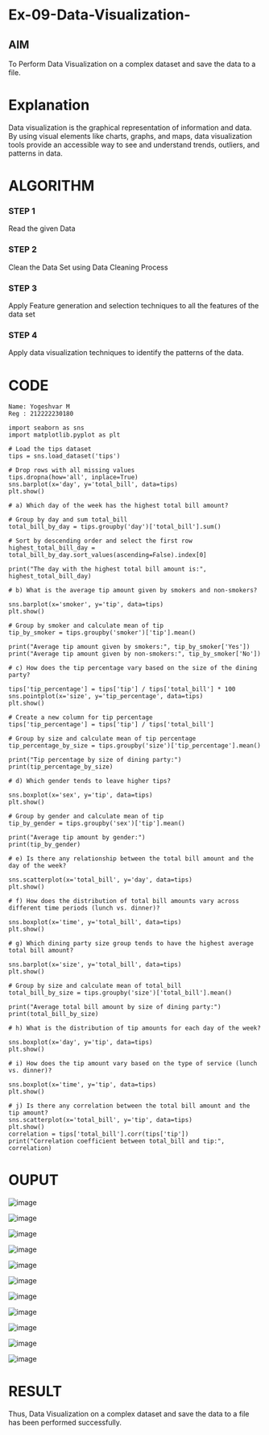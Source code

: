 # Ex-09-Data-Visualization-

## AIM
To Perform Data Visualization on a complex dataset and save the data to a file. 

# Explanation
Data visualization is the graphical representation of information and data. By using visual elements like charts, graphs, and maps, data visualization tools provide an accessible way to see and understand trends, outliers, and patterns in data.

# ALGORITHM
### STEP 1
Read the given Data
### STEP 2
Clean the Data Set using Data Cleaning Process
### STEP 3
Apply Feature generation and selection techniques to all the features of the data set
### STEP 4
Apply data visualization techniques to identify the patterns of the data.


# CODE
```
Name: Yogeshvar M
Reg : 212222230180

import seaborn as sns
import matplotlib.pyplot as plt

# Load the tips dataset
tips = sns.load_dataset('tips')

# Drop rows with all missing values
tips.dropna(how='all', inplace=True)
sns.barplot(x='day', y='total_bill', data=tips)
plt.show()

# a) Which day of the week has the highest total bill amount?

# Group by day and sum total_bill
total_bill_by_day = tips.groupby('day')['total_bill'].sum()

# Sort by descending order and select the first row
highest_total_bill_day = total_bill_by_day.sort_values(ascending=False).index[0]

print("The day with the highest total bill amount is:", highest_total_bill_day)

# b) What is the average tip amount given by smokers and non-smokers?

sns.barplot(x='smoker', y='tip', data=tips)
plt.show()

# Group by smoker and calculate mean of tip
tip_by_smoker = tips.groupby('smoker')['tip'].mean()

print("Average tip amount given by smokers:", tip_by_smoker['Yes'])
print("Average tip amount given by non-smokers:", tip_by_smoker['No'])

# c) How does the tip percentage vary based on the size of the dining party?

tips['tip_percentage'] = tips['tip'] / tips['total_bill'] * 100
sns.pointplot(x='size', y='tip_percentage', data=tips)
plt.show()

# Create a new column for tip percentage
tips['tip_percentage'] = tips['tip'] / tips['total_bill']

# Group by size and calculate mean of tip percentage
tip_percentage_by_size = tips.groupby('size')['tip_percentage'].mean()

print("Tip percentage by size of dining party:")
print(tip_percentage_by_size)

# d) Which gender tends to leave higher tips?

sns.boxplot(x='sex', y='tip', data=tips)
plt.show()

# Group by gender and calculate mean of tip
tip_by_gender = tips.groupby('sex')['tip'].mean()

print("Average tip amount by gender:")
print(tip_by_gender)

# e) Is there any relationship between the total bill amount and the day of the week?

sns.scatterplot(x='total_bill', y='day', data=tips)
plt.show()

# f) How does the distribution of total bill amounts vary across different time periods (lunch vs. dinner)?

sns.boxplot(x='time', y='total_bill', data=tips)
plt.show()

# g) Which dining party size group tends to have the highest average total bill amount?

sns.barplot(x='size', y='total_bill', data=tips)
plt.show()

# Group by size and calculate mean of total_bill
total_bill_by_size = tips.groupby('size')['total_bill'].mean()

print("Average total bill amount by size of dining party:")
print(total_bill_by_size)

# h) What is the distribution of tip amounts for each day of the week?

sns.boxplot(x='day', y='tip', data=tips)
plt.show()

# i) How does the tip amount vary based on the type of service (lunch vs. dinner)?

sns.boxplot(x='time', y='tip', data=tips)
plt.show()

# j) Is there any correlation between the total bill amount and the tip amount?
sns.scatterplot(x='total_bill', y='tip', data=tips)
plt.show()
correlation = tips['total_bill'].corr(tips['tip'])
print("Correlation coefficient between total_bill and tip:", correlation)
```

# OUPUT
![image](https://github.com/Yogeshvar005/ODD2023-Datascience-Ex-09/assets/113497367/5ce4ff1e-938a-43df-8a7a-bb6b96578481)

![image](https://github.com/Yogeshvar005/ODD2023-Datascience-Ex-09/assets/113497367/526da315-de62-491a-98e3-4d2a6fa84485)

![image](https://github.com/Yogeshvar005/ODD2023-Datascience-Ex-09/assets/113497367/7f97c862-26a5-4e6f-98b2-81f4ed81e26e)

![image](https://github.com/Yogeshvar005/ODD2023-Datascience-Ex-09/assets/113497367/2bd2d86a-92d4-46e2-acc0-754aef8b5e9f)

![image](https://github.com/Yogeshvar005/ODD2023-Datascience-Ex-09/assets/113497367/223efccb-28e6-4028-ad4c-1ccd0b83c4fb)

![image](https://github.com/Yogeshvar005/ODD2023-Datascience-Ex-09/assets/113497367/178bf211-ff98-4751-b51a-04e0602dfd72)

![image](https://github.com/Yogeshvar005/ODD2023-Datascience-Ex-09/assets/113497367/731c05c7-74ce-4da1-af47-948e88d1de84)

![image](https://github.com/Yogeshvar005/ODD2023-Datascience-Ex-09/assets/113497367/3ee284c1-e823-450c-bdc4-ac5a333323b5)

![image](https://github.com/Yogeshvar005/ODD2023-Datascience-Ex-09/assets/113497367/c5273041-f0b1-4b11-b0c3-2a49c875d319)

![image](https://github.com/Yogeshvar005/ODD2023-Datascience-Ex-09/assets/113497367/bec3799b-0a64-4f20-979a-1997a5019597)

![image](https://github.com/Yogeshvar005/ODD2023-Datascience-Ex-09/assets/113497367/4987d602-9def-4dc8-bb3f-a097ae4fd7bf)


# RESULT
Thus, Data Visualization on a complex dataset and save the data to a file has been performed successfully.
